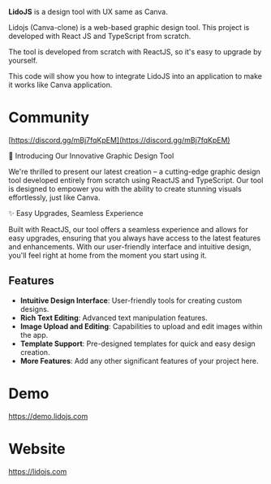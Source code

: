 
**LidoJS** is a design tool with UX same as Canva.

Lidojs (Canva-clone) is a web-based graphic design tool. This project is developed with React JS and TypeScript from scratch.

The tool is developed from scratch with ReactJS, so it's easy to upgrade by yourself.

This code will show you how to integrate LidoJS into an application to make it works like Canva application.

# Community
[https://discord.gg/mBj7fqKpEM](https://discord.gg/mBj7fqKpEM)

🎨 Introducing Our Innovative Graphic Design Tool

We're thrilled to present our latest creation – a cutting-edge graphic design tool developed entirely from scratch using ReactJS and TypeScript. Our tool is designed to empower you with the ability to create stunning visuals effortlessly, just like Canva.

✨ Easy Upgrades, Seamless Experience

Built with ReactJS, our tool offers a seamless experience and allows for easy upgrades, ensuring that you always have access to the latest features and enhancements. With our user-friendly interface and intuitive design, you'll feel right at home from the moment you start using it.

## Features

- **Intuitive Design Interface**: User-friendly tools for creating custom designs.
- **Rich Text Editing**: Advanced text manipulation features.
- **Image Upload and Editing**: Capabilities to upload and edit images within the app.
- **Template Support**: Pre-designed templates for quick and easy design creation.
- **More Features**: Add any other significant features of your project here.

# Demo
https://demo.lidojs.com

# Website
https://lidojs.com


